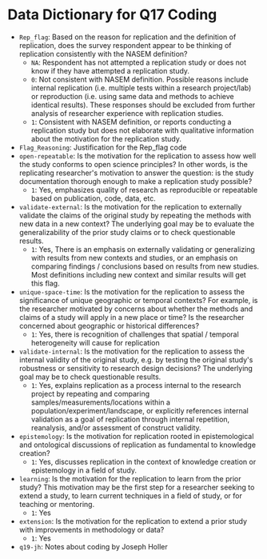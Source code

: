 # Data Dictionary for Q17 Coding

- `Rep_flag`: Based on the reason for replication and the definition of replication, does the survey respondent appear to be thinking of replication consistently with the NASEM definition?
  - `NA`: Respondent has not attempted a replication study or does not know if they have attempted a replication study.
  - `0`: Not consistent with NASEM definition. Possible reasons include internal replication (i.e. multiple tests within a research project/lab) or reproduction (i.e. using same data and methods to achieve identical results). These responses should be excluded from further analysis of researcher experience with replication studies.
  - `1`: Consistent with NASEM definition, or reports conducting a replication study but does not elaborate with qualitative information about the motivation for the replication study.
- `Flag_Reasoning`: Justification for the Rep_flag code
- `open-repeatable`: Is the motivation for the replication to assess how well the study conforms to open science principles? In other words, is the replicating researcher's motivation to answer the question: is the study documentation thorough enough to make a replication study possible?
  - `1`: Yes, emphasizes quality of research as reproducible or repeatable based on publication, code, data, etc.
- `validate-external`: Is the motivation for the replication to externally validate the claims of the original study by repeating the methods with new data in a new context? The underlying goal may be to evaluate the generalizability of the prior study claims or to check questionable results.
  - `1`: Yes, There is an emphasis on externally validating or generalizing with results from new contexts and studies, or an emphasis on comparing findings / conclusions based on results from new studies. Most definitions including new context and similar results will get this flag.
- `unique-space-time`: Is the motivation for the replication to assess the significance of unique geographic or temporal contexts? For example, is the researcher motivated by concerns about whether the methods and claims of a study will apply in a new place or time? Is the researcher concerned about geographic or historical differences?
  - `1`: Yes, there is recognition of challenges that spatial / temporal heterogeneity will cause for replication
- `validate-internal`: Is the motivation for the replication to assess the internal validity of the original study, e.g. by testing the original study's robustness or sensitivity to research design decisions? The underlying goal may be to check questionable results.
  - `1`: Yes, explains replication as a process internal to the research project by repeating and comparing samples/measurements/locations within a population/experiment/landscape, or explicitly references internal validation as a goal of replication through internal repetition, reanalysis, and/or assessment of construct validity.
- `epistemology`: Is the motivation for replication rooted in epistemological and ontological discussions of replication as fundamental to knowledge creation?
  - `1`: Yes, discusses replication in the context of knowledge creation or epistemology in a field of study.
- `learning`: Is the motivation for the replication to learn from the prior study? This motivation may be the first step for a researcher seeking to extend a study, to learn current techniques in a field of study, or for teaching or mentoring.
  - `1`: Yes
- `extension`: Is the motivation for the replication to extend a prior study with improvements in methodology or data?
  - `1`: Yes  
- `q19-jh`: Notes about coding by Joseph Holler
